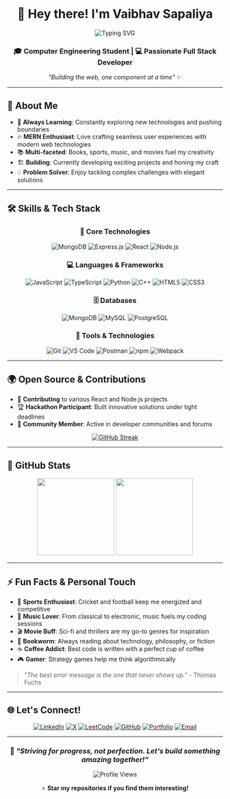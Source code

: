 <div align="center">

# 👋 Hey there! I'm Vaibhav Sapaliya

<img src="https://readme-typing-svg.herokuapp.com?font=Fira+Code&size=24&duration=3000&pause=1000&color=00D4AA&center=true&vCenter=true&width=435&lines=MERN+Stack+Developer;Full+Stack+Enthusiast;Code+%26+Coffee+Lover;Always+Learning+%F0%9F%9A%80" alt="Typing SVG" />

### 🎓 Computer Engineering Student | 💻 Passionate Full Stack Developer

*"Building the web, one component at a time"* ✨

</div>

---

## 🚀 About Me

- 🌱 **Always Learning**: Constantly exploring new technologies and pushing boundaries
- 🔥 **MERN Enthusiast**: Love crafting seamless user experiences with modern web technologies  
- 📚 **Multi-faceted**: Books, sports, music, and movies fuel my creativity
- 🏗️ **Building**: Currently developing exciting projects and honing my craft
- 💡 **Problem Solver**: Enjoy tackling complex challenges with elegant solutions

---

## 🛠️ Skills & Tech Stack

<div align="center">

### 🎯 Core Technologies
![MongoDB](https://img.shields.io/badge/MongoDB-4EA94B?style=for-the-badge&logo=mongodb&logoColor=white)
![Express.js](https://img.shields.io/badge/Express.js-000000?style=for-the-badge&logo=express&logoColor=white)
![React](https://img.shields.io/badge/React-20232A?style=for-the-badge&logo=react&logoColor=61DAFB)
![Node.js](https://img.shields.io/badge/Node.js-339933?style=for-the-badge&logo=nodedotjs&logoColor=white)

### 💻 Languages & Frameworks
![JavaScript](https://img.shields.io/badge/JavaScript-F7DF1E?style=for-the-badge&logo=javascript&logoColor=black)
![TypeScript](https://img.shields.io/badge/TypeScript-007ACC?style=for-the-badge&logo=typescript&logoColor=white)
![Python](https://img.shields.io/badge/Python-3776AB?style=for-the-badge&logo=python&logoColor=white)
![C++](https://img.shields.io/badge/C++-00599C?style=for-the-badge&logo=cplusplus&logoColor=white)
![HTML5](https://img.shields.io/badge/HTML5-E34F26?style=for-the-badge&logo=html5&logoColor=white)
![CSS3](https://img.shields.io/badge/CSS3-1572B6?style=for-the-badge&logo=css3&logoColor=white)

### 🗄️ Databases
![MongoDB](https://img.shields.io/badge/MongoDB-4EA94B?style=for-the-badge&logo=mongodb&logoColor=white)
![MySQL](https://img.shields.io/badge/MySQL-4479A1?style=for-the-badge&logo=mysql&logoColor=white)
![PostgreSQL](https://img.shields.io/badge/PostgreSQL-316192?style=for-the-badge&logo=postgresql&logoColor=white)

### 🔧 Tools & Technologies
![Git](https://img.shields.io/badge/Git-F05032?style=for-the-badge&logo=git&logoColor=white)
![VS Code](https://img.shields.io/badge/VS%20Code-007ACC?style=for-the-badge&logo=visualstudiocode&logoColor=white)
![Postman](https://img.shields.io/badge/Postman-FF6C37?style=for-the-badge&logo=postman&logoColor=white)
![npm](https://img.shields.io/badge/npm-CB3837?style=for-the-badge&logo=npm&logoColor=white)
![Webpack](https://img.shields.io/badge/Webpack-8DD6F9?style=for-the-badge&logo=webpack&logoColor=black)

</div>

---

## 🌍 Open Source & Contributions

- 🤝 **Contributing** to various React and Node.js projects
- 🏆 **Hackathon Participant**: Built innovative solutions under tight deadlines
- 🌟 **Community Member**: Active in developer communities and forums

<div align="center">

[![GitHub Streak](https://github-readme-streak-stats.herokuapp.com?user=Vaibhavvs7&theme=tokyonight&hide_border=true)](https://git.io/streak-stats)

</div>

---

## 🎯 GitHub Stats

<div align="center">
  <img height="180em" src="https://github-readme-stats.vercel.app/api?username=Vaibhavvs7&show_icons=true&theme=tokyonight&include_all_commits=true&count_private=true&hide_border=true"/>
  <img height="180em" src="https://github-readme-stats.vercel.app/api/top-langs/?username=Vaibhavvs7&layout=compact&langs_count=8&theme=tokyonight&hide_border=true"/>
</div>

---

## ⚡ Fun Facts & Personal Touch

- 🏏 **Sports Enthusiast**: Cricket and football keep me energized and competitive
- 🎵 **Music Lover**: From classical to electronic, music fuels my coding sessions
- 🎬 **Movie Buff**: Sci-fi and thrillers are my go-to genres for inspiration
- 📖 **Bookworm**: Always reading about technology, philosophy, or fiction
- ☕ **Coffee Addict**: Best code is written with a perfect cup of coffee
- 🎮 **Gamer**: Strategy games help me think algorithmically

> *"The best error message is the one that never shows up."* - Thomas Fuchs

---

## 🌐 Let's Connect!

<div align="center">

[![LinkedIn](https://img.shields.io/badge/LinkedIn-0077B5?style=for-the-badge&logo=linkedin&logoColor=white)](https://www.linkedin.com/in/vaibhavsapaliya/)
[![X](https://img.shields.io/badge/X-000000?style=for-the-badge&logo=x&logoColor=white)](https://x.com/VSapaliya66436)
[![LeetCode](https://img.shields.io/badge/LeetCode-FFA116?style=for-the-badge&logo=leetcode&logoColor=black)](https://leetcode.com/u/Vaibhav_VS/)
[![GitHub](https://img.shields.io/badge/GitHub-100000?style=for-the-badge&logo=github&logoColor=white)](https://github.com/Vaibhavvs7)
[![Portfolio](https://img.shields.io/badge/Portfolio-FF5722?style=for-the-badge&logo=google-chrome&logoColor=white)](#)
[![Email](https://img.shields.io/badge/Email-D14836?style=for-the-badge&logo=gmail&logoColor=white)](mailto:vaibhav.sapaliya@example.com)

</div>

---

<div align="center">

### 🚀 *"Striving for progress, not perfection. Let's build something amazing together!"*

![Profile Views](https://komarev.com/ghpvc/?username=Vaibhavvs7&color=blueviolet&style=flat-square&label=Profile+Views)

⭐ **Star my repositories if you find them interesting!**

</div>
